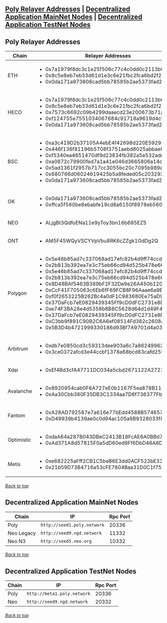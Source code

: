 <a id="menu"></a>

## [Poly Relayer Addresses](Poly-Relayer-Nodes.md#Poly-Relayer-Addresses) | [Decentralized Application MainNet Nodes](Poly-Relayer-Nodes.md#Decentralized-Application-MainNet-Nodes) | [Decentralized Application TestNet Nodes](Poly-Relayer-Nodes.md#Decentralized-Application-TestNet-Nodes)

## Poly Relayer Addresses <a id="Poly-Relayer-Addresses"></a>

| Chain      | Relayer Addresses                                                                                                                                                                                                                                                                                                                                                                                                                                                                                                                                                                                                                               |
|------------|-------------------------------------------------------------------------------------------------------------------------------------------------------------------------------------------------------------------------------------------------------------------------------------------------------------------------------------------------------------------------------------------------------------------------------------------------------------------------------------------------------------------------------------------------------------------------------------------------------------------------------------------------|
| ETH        | <ul><li> 0x7a1979f8dc3c1e25f506c77c4c0dd0c2113b6cd8</li><li>0x8c5e8eb7eb33d61d1e3c6e21fbc2fca6bd2f2d86</li><li>0x0da171a973608cad5bb78585b2ae5373fad2c483</li></ul>                                                                                                                                                                                                                                                                                                                                                                                                                                                                             |
| HECO       | <ul><li> 0x7a1979f8dc3c1e25f506c77c4c0dd0c2113b6cd8</li><li>0x8c5e8eb7eb33d61d1e3c6e21fbc2fca6bd2f2d86</li><li>0x7573c6692c09b4299daaecd23e200673b71a5522</li><li>0xf124755e7551034067684c91718a9619d4cf9e73</li><li>0x0da171a973608cad5bb78585b2ae5373fad2c483</li></ul>                                                                                                                                                                                                                                                                                                                                                                       |
| BSC        | <ul><li> 0xa3c419D2b37105A4ebE4f42698d220E59295a190</li><li>0x446f136f81196b5708f3751aebd8025abbae8790</li><li>0xf5340ea4651470df9d23834fb382a5e532addae9</li><li>0xa0872c79900fed7a1a41e046d3665806a14c3bab</li><li>0x5ad1361f2957b717cc3055bc20c7095b989a2c31</li><li>0x680766d06024619425b5a8feded05c2032932317</li><li>0x0da171a973608cad5bb78585b2ae5373fad2c483</li></ul>                                                                                                                                                                                                                                                                 |
| OK         | <ul><li> 0x0da171a973608cad5bb78585b2ae5373fad2c483</li><li>0xffca5f560be8ebabfe19cd8a6150f8978eb560df</li></ul>                                                                                                                                                                                                                                                                                                                                                                                                                                                                                                                                |
| NEO        | <ul><li>ALjgBt3QdfoENa11e9yToy3bn16b685EZS</li></ul>                                                                                                                                                                                                                                                                                                                                                                                                                                                                                                                                                                                            |
| ONT        | <ul><li>AM5F45WQyVSCYVpVbu8RK6cZZgk1GdDg2Q</li></ul>                                                                                                                                                                                                                                                                                                                                                                                                                                                                                                                                                                                            |
| Polygon    | <ul><li>0x5e46b85ad7c337068ad17efc82b4d9ff74ccd502</li> <li>0x2b813b392ea7e3c75eb66cd94d525b478e66a5d9</li> <li>0x5e46b85ad7c337068ad17efc82b4d9ff74ccd502</li><li>0x2b813b392ea7e3c75eb66cd94d525b478e66a5d9</li><li>0x8D48BAf5463B389bF2F32De9e26A450b1207E90F</li><li>0xCcF41F705063c6Eb6fF69FCB8F96Aaae6a9B07E5</li><li>0xf0f2653225B262Bc4a0dF1C983680Ee75aD9dD92</li><li>0x37DaFcb7eE0829439345Ff9cD0dFC2731e8D1c06</li><li>0xe74F3BA28e4d5358b8B8C5628d64d1d49F497ce6</li><li>0x37DaFcb7eE0829439345Ff9cD0dFC2731e8D1c06</li><li>0xC3bb9f891C90B2C6A6ef08514Fd382c2608a1782</li><li>0x5B3D4b4721999330186d93Bf7A9701d4a038029f</li></ul> |
| Arbitrum   | <ul><li> 0xdb7e0850cd3c59313dee903a6c7a862499621bef</li><li>0x3ce0372afcd3e44ccbf1378a68bcd83cafd25530</li></ul>                                                                                                                                                                                                                                                                                                                                                                                                                                                                                                                                |
| Xdai       | <ul><li> 0xEf4Bd3cfA47711DC034a5cbd2671122A272140aE</li></ul>                                                                                                                                                                                                                                                                                                                                                                                                                                                                                                                                                                                   |
| Avalanche  | <ul><li> 0x8920954cab0F6A727eE0b1167F5ea878B116F6f3</li><li>0xAa30Cbb380F35DB3C1334aa7D6f736377Fb7B959</li></ul>                                                                                                                                                                                                                                                                                                                                                                                                                                                                                                                                |
| Fantom     | <ul><li> 0xA28AD792587e7a616e77bEdd4588B574657641b3</li><li>0xD49939b4139ae0c0d94ac105a9B9328033f864A5</li></ul>                                                                                                                                                                                                                                                                                                                                                                                                                                                                                                                                |
| Optimistic | <ul><li> 0xdaA64a287B043DBeC2413B18FcAE6A0BBd710113</li><li>0xAd371A8d57815F0a5dD60ed9Ff6DbD46A6D3D797</li></ul>                                                                                                                                                                                                                                                                                                                                                                                                                                                                                                                                |
| Metis      | <ul><li> 0xe682225aFff2CB1C5beB6E3dd0ACF523bE330cf7</li><li>0x21b59D73B4716a53cFE7804Baa31D0C1f75AE0cb</li></ul>                                                                                                                                                                                                                                                                                                                                                                                                                                                                                                                                |

###### [Back to top](Poly-Relayer-Nodes.md#menu)
## Decentralized Application MainNet Nodes <a id="Decentralized-Application-MainNet-Nodes"></a>
| Chain      | IP                              | Rpc Port |
|------------|---------------------------------|----------|
| Poly       | ```http://seed1.poly.network``` | 20336    |
| Neo Legacy | ```http://seed9.ngd.network```  | 11332    |
| Neo N3     | ```http://seed5.neo.org```      | 10332    |

###### [Back to top](Poly-Relayer-Nodes.md#menu)
## Decentralized Application TestNet Nodes <a id="Decentralized-Application-TestNet-Nodes"></a>

| Chain  | IP                               | Rpc Port  |
|--------|----------------------------------|-----------|
| Poly   | ```http://beta1.poly.network```  | 20336     |
| Neo    | ```http://seed9.ngd.network```   | 20332     |
###### [Back to top](Poly-Relayer-Nodes.md#menu)
